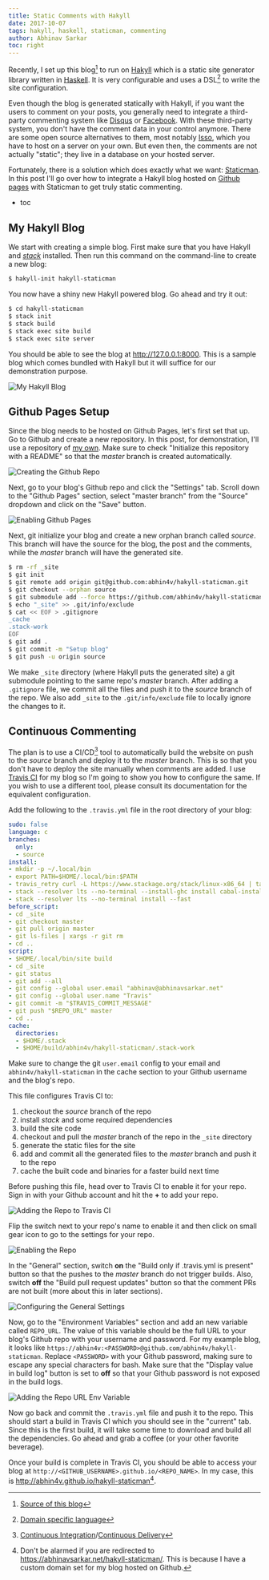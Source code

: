 ```yaml
---
title: Static Comments with Hakyll
date: 2017-10-07
tags: hakyll, haskell, staticman, commenting
author: Abhinav Sarkar
toc: right
---
```


Recently, I set up this blog[^source] to run on [Hakyll] which is a static site generator library written in [Haskell]. It is very configurable and uses a DSL[^DSL] to write the site configuration.

Even though the blog is generated statically with Hakyll, if you want the users to comment on your posts, you generally need to integrate a third-party commenting system like [Disqus] or [Facebook]. With these third-party system, you don't have the comment data in your control anymore. There are some open source alternatives to them, most notably [Isso], which you have to host on a server on your own. But even then, the comments are not actually "static"; they live in a database on your hosted server.

Fortunately, there is a solution which does exactly what we want: [Staticman]. In this post I'll go over how to integrate a Hakyll blog hosted on [Github pages][1] with Staticman to get truly static commenting.

<!--more-->

* toc

## My Hakyll Blog

We start with creating a simple blog. First make sure that you have Hakyll and [_stack_] installed. Then run this command on the command-line to create a new blog:

```bash
$ hakyll-init hakyll-staticman
```

You now have a shiny new Hakyll powered blog. Go ahead and try it out:

```bash
$ cd hakyll-staticman
$ stack init
$ stack build
$ stack exec site build
$ stack exec site server
```

You should be able to see the blog at <http://127.0.0.1:8000>. This is a sample blog which comes bundled with Hakyll but it will suffice for our demonstration purpose.

![My Hakyll Blog](/images/static-comments-with-hakyll/simple-blog.png)

## Github Pages Setup

Since the blog needs to be hosted on Github Pages, let's first set that up. Go to Github and create a new repository. In this post, for demonstration, I'll use a repository of [my own][2]. Make sure to check "Initialize this repository with a README" so that the _master_ branch is created automatically.

![Creating the Github Repo](/images/static-comments-with-hakyll/create-repo.png)

Next, go to your blog's Github repo and click the "Settings" tab. Scroll down to the "Github Pages" section, select "master branch" from the "Source" dropdown and click on the "Save" button.

![Enabling Github Pages](/images/static-comments-with-hakyll/enable-github-pages.png)

Next, git initialize your blog and create a new orphan branch called _source_. This branch will have the source for the blog, the post and the comments, while the _master_ branch will have the generated site.

```bash
$ rm -rf _site
$ git init
$ git remote add origin git@github.com:abhin4v/hakyll-staticman.git
$ git checkout --orphan source
$ git submodule add --force https://github.com/abhin4v/hakyll-staticman.git _site
$ echo "_site" >> .git/info/exclude
$ cat << EOF > .gitignore
_cache
.stack-work
EOF
$ git add .
$ git commit -m "Setup blog"
$ git push -u origin source
```

We make `_site` directory (where Hakyll puts the generated site) a git submodule pointing to the same repo's _master_ branch. After adding a `.gitignore` file, we commit all the files and push it to the _source_ branch of the repo. We also add `_site` to the `.git/info/exclude` file to locally ignore the changes to it.

## Continuous Commenting
The plan is to use a CI/CD[^CICD] tool to automatically build the website on push to the _source_ branch and deploy it to the _master_ branch. This is so that you don't have to deploy the site manually when comments are added. I use [Travis CI][3] for my blog so I'm going to show you how to configure the same. If you wish to use a different tool, please consult its documentation for the equivalent configuration.

Add the following to the `.travis.yml` file in the root directory of your blog:

```yaml
sudo: false
language: c
branches:
  only:
  - source
install:
- mkdir -p ~/.local/bin
- export PATH=$HOME/.local/bin:$PATH
- travis_retry curl -L https://www.stackage.org/stack/linux-x86_64 | tar xz --wildcards --strip-components=1 -C ~/.local/bin '*/stack'
- stack --resolver lts --no-terminal --install-ghc install cabal-install happy alex
- stack --resolver lts --no-terminal install --fast
before_script:
- cd _site
- git checkout master
- git pull origin master
- git ls-files | xargs -r git rm
- cd ..
script:
- $HOME/.local/bin/site build
- cd _site
- git status
- git add --all
- git config --global user.email "abhinav@abhinavsarkar.net"
- git config --global user.name "Travis"
- git commit -m "$TRAVIS_COMMIT_MESSAGE"
- git push "$REPO_URL" master
- cd ..
cache:
  directories:
  - $HOME/.stack
  - $HOME/build/abhin4v/hakyll-staticman/.stack-work
```

Make sure to change the git `user.email` config to your email and `abhin4v/hakyll-staticman` in the cache section to your Github username and the blog's repo.

This file configures Travis CI to:

1. checkout the _source_ branch of the repo
1. install _stack_ and some required dependencies
1. build the site code
1. checkout and pull the _master_ branch of the repo in the `_site` directory
1. generate the static files for the site
1. add and commit all the generated files to the _master_ branch and push it to the repo
1. cache the built code and binaries for a faster build next time

Before pushing this file, head over to Travis CI to enable it for your repo. Sign in with your Github account and hit the **+** to add your repo.

![Adding the Repo to Travis CI](/images/static-comments-with-hakyll/travis-add-repo.png)

Flip the switch next to your repo's name to enable it and then click on small gear icon to go to the settings for your repo.

![Enabling the Repo](/images/static-comments-with-hakyll/travis-repo-settings.png)

In the "General" section, switch __on__ the "Build only if .travis.yml is present" button so that the pushes to the _master_ branch do not trigger builds. Also, switch __off__ the "Build pull request updates" button so that the comment PRs are not built (more about this in later sections).

![Configuring the General Settings](/images/static-comments-with-hakyll/travis-general-setting.png)

Now, go to the "Environment Variables" section and add an new variable called `REPO_URL`. The value of this variable should be the full URL to your blog's Github repo with your username and password. For my example blog, it looks like `https://abhin4v:<PASSWORD>@github.com/abhin4v/hakyll-staticman`. Replace `<PASSWORD>` with your Github password, making sure to escape any special characters for bash. Make sure that the "Display value in build log" button is set to __off__ so that your Github password is not exposed in the build logs.

![Adding the Repo URL Env Variable](/images/static-comments-with-hakyll/travis-env-variables.png)

Now go back and commit the `.travis.yml` file and push it to the repo. This should start a build in Travis CI which you should see in the "current" tab. Since this is the first build, it will take some time to download and build all the dependencies. Go ahead and grab a coffee (or your other favorite beverage).

Once your build is complete in Travis CI, you should be able to access your blog at `http://<GITHUB_USERNAME>.github.io/<REPO_NAME>`. In my case, this is <http://abhin4v.github.io/hakyll-staticman>[^customdomain].

[^source]: [Source of this blog](https://github.com/abhin4v/abhin4v.github.io/tree/source)
[^DSL]: [Domain specific language](https://en.wikipedia.org/wiki/Domain-specific_language)
[^CICD]: [Continuous Integration](https://en.wikipedia.org/wiki/Continuous_integration)/[Continuous Delivery](https://en.wikipedia.org/wiki/Continuous_delivery)
[^customdomain]: Don't be alarmed if you are redirected to <https://abhinavsarkar.net/hakyll-staticman/>. This is because I have a custom domain set for my blog hosted on Github.

[Hakyll]: https://jaspervdj.be/hakyll/
[Haskell]: http://haskell.org/
[Disqus]: https://disqus.com/
[Facebook]: https://developers.facebook.com/docs/plugins/comments
[Isso]: https://posativ.org/isso/
[Staticman]: https://staticman.net/
[_stack_]: http://www.haskellstack.org/

[1]: https://pages.github.com/
[2]: https://github.com/abhin4v/hakyll-staticman
[3]: http://travis-ci.org/
